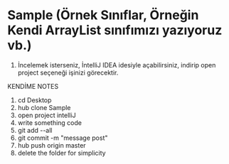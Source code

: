 # Sample (Örnek Sınıflar, Örneğin Kendi ArrayList sınıfımızı yazıyoruz vb.)

1. İncelemek isterseniz, İntelliJ IDEA idesiyle açabilirsiniz, indirip open project seçeneği işinizi görecektir.



KENDİME NOTES

1. cd Desktop
2. hub clone Sample
3. open project intelliJ
4. write something code
5. git add --all
6. git commit -m "message post"
7. hub push origin master
8. delete the folder for simplicity
